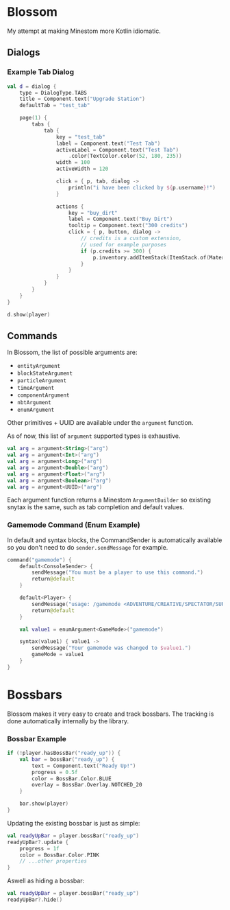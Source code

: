 
# Blossom

My attempt at making Minestom more Kotlin idiomatic.

## Dialogs

### Example Tab Dialog

```kt
val d = dialog {
    type = DialogType.TABS
    title = Component.text("Upgrade Station")
    defaultTab = "test_tab"

    page(1) {
        tabs {
            tab {
                key = "test_tab"
                label = Component.text("Test Tab")
                activeLabel = Component.text("Test Tab")
                    .color(TextColor.color(52, 180, 235))
                width = 100
                activeWidth = 120

                click = { p, tab, dialog ->
                    println("i have been clicked by ${p.username}!")
                }

                actions {
                    key = "buy_dirt"
                    label = Component.text("Buy Dirt")
                    tooltip = Component.text("300 credits")
                    click = { p, button, dialog ->
                        // credits is a custom extension, 
                        // used for example purposes
                        if (p.credits >= 300) {
                            p.inventory.addItemStack(ItemStack.of(Material.DIRT))
                        }
                    }
                }
            }
        }
    }
}

d.show(player)
```

## Commands

In Blossom, the list of possible arguments are:
- `entityArgument`
- `blockStateArgument`
- `particleArgument`
- `timeArgument`
- `componentArgument`
- `nbtArgument`
- `enumArgument`

Other primitives + UUID are available under the `argument` function.

As of now, this list of `argument` supported types is exhaustive.
```kt
val arg = argument<String>("arg")
val arg = argument<Int>("arg")
val arg = argument<Long>("arg")
val arg = argument<Double>("arg")
val arg = argument<Float>("arg")
val arg = argument<Boolean>("arg")
val arg = argument<UUID>("arg")
```

Each argument function returns a Minestom `ArgumentBuilder` so existing snytax is the same, such as tab completion and default values.

### Gamemode Command (Enum Example)

In default and syntax blocks, the CommandSender is automatically available so you don't need to do `sender.sendMessage` for example.

```kt
command("gamemode") {
    default<ConsoleSender> {
        sendMessage("You must be a player to use this command.")
        return@default
    }

    default<Player> {
        sendMessage("usage: /gamemode <ADVENTURE/CREATIVE/SPECTATOR/SURVIVAL>")
        return@default
    }

    val value1 = enumArgument<GameMode>("gamemode")

    syntax(value1) { value1 ->
        sendMessage("Your gamemode was changed to $value1.")
        gameMode = value1
    }
}
```

# Bossbars

Blossom makes it very easy to create and track bossbars. The tracking is done automatically internally by the library.

### Bossbar Example
```kt
if (!player.hasBossBar("ready_up")) {
    val bar = bossBar("ready_up") {
        text = Component.text("Ready Up!")
        progress = 0.5f
        color = BossBar.Color.BLUE
        overlay = BossBar.Overlay.NOTCHED_20
    }

    bar.show(player)
}
```

Updating the existing bossbar is just as simple:
```kt
val readyUpBar = player.bossBar("ready_up")
readyUpBar?.update {
    progress = 1f
    color = BossBar.Color.PINK
    // ...other properties
}
```

Aswell as hiding a bossbar:
```kt
val readyUpBar = player.bossBar("ready_up")
readyUpBar?.hide()
```
